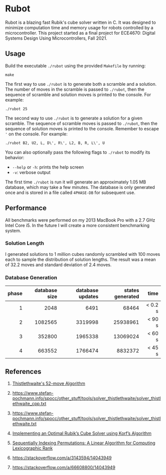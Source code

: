 # Rubot

Rubot is a blazing fast Rubik's cube solver written in C. It was designed to minimize computation time and memory usage for robots controlled by a microcontroller. This project started as a final project for ECE4670: Digital Systems Design Using Microcontrollers, Fall 2021.

## Usage

Build the executable `./rubot` using the provided `Makefile` by running:
```
make
```

The first way to use `./rubot` is to generate both a scramble and a solution. The number of moves in the scramble is passed to `./rubot`, then the sequence of scramble and solution moves is printed to the console. For example:
```
./rubot 25
```

The second way to use `./rubot` is to generate a solution for a given scramble. The sequence of scramble moves is passed to `./rubot`, then the sequence of solution moves is printed to the console. Remember to escape `'` on the console. For example:
```
./rubot B2, U2, L, D\', R\', L2, B, R, L\', U
```

You can also optionally pass the following flags to `./rubot` to modify its behavior:
- `--help` or `-h`: prints the help screen
- `-v`: verbose output

The first time `./rubot` is run it will generate an approximately 1.05 MB database, which may take a few minutes. The database is only generated once and is stored in a file called `4PHASE-DB` for subsequent use.


## Performance

All benchmarks were performed on my 2013 MacBook Pro with a 2.7 GHz Intel Core i5. In the future I will create a more consistent benchmarking system.

### Solution Length

I generated solutions to 1 million cubes randomly scrambled with 100 moves each to sample the distribution of solution lengths. The result was a mean of 32.2 moves and standard deviation of 2.4 moves.
<!-- 
solution length | occurances | probability
-: | -: | -:
18 | 2 | 0.000%
19 | 9 | 0.001%
20 | 28 | 0.003%
21 | 53 | 0.005%
22 | 171 | 0.017%
23 | 515 | 0.051%
24 | 1439 | 0.144%
25 | 3595 | 0.359%
26 | 8629 | 0.863%
27 | 19017 | 1.902%
28 | 37087 | 3.709%
29 | 65201 | 6.520%
30 | 100729 | 10.073%
31 | 136138 | 13.614%
32 | 159226 | 15.923%
33 | 160464 | 16.046%
34 | 135301 | 13.530%
35 | 93196 | 9.320%
36 | 50799 | 5.080%
37 | 20718 | 2.072%
38 | 6152 | 0.615%
39 | 1276 | 0.128%
40 | 227 | 0.023%
41 | 27 | 0.003%
42 | 1 | 0.000% 
-->

### Database Generation

phase | database size | database updates | states generated | time
-: | -: | -: | -: | -: 
1 | 2048 | 6491 | 68464 | < 0.2 s
2 | 1082565 | 3319998 | 25938961 | < 90 s
3 | 352800 | 1965338 | 13069024 | < 60 s
4 | 663552 | 1766474 | 8832372 | < 45 s 

## References

1. [Thistlethwaite's 52-move Algorithm](https://www.jaapsch.net/puzzles/thistle.htm)

1. https://www.stefan-pochmann.info/spocc/other_stuff/tools/solver_thistlethwaite/solver_thistlethwaite_cpp.txt

1. https://www.stefan-pochmann.info/spocc/other_stuff/tools/solver_thistlethwaite/solver_thistlethwaite.txt

1. [Implementing an Optimal Rubik’s Cube Solver using Korf’s Algorithm](https://medium.com/@benjamin.botto/implementing-an-optimal-rubiks-cube-solver-using-korf-s-algorithm-bf750b332cf9)

1. [Sequentially Indexing Permutations: A Linear Algorithm for Computing Lexicographic Rank](https://medium.com/@benjamin.botto/sequentially-indexing-permutations-a-linear-algorithm-for-computing-lexicographic-rank-a22220ffd6e3)

1. https://stackoverflow.com/a/3143594/14043949

1. https://stackoverflow.com/a/66608800/14043949

